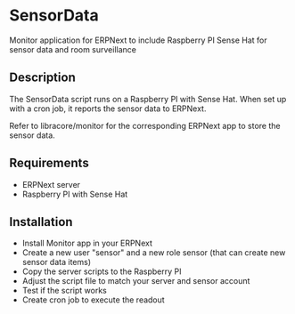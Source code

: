 # SensorData
Monitor application for ERPNext to include Raspberry PI Sense Hat for sensor data and room surveillance

## Description 
The SensorData script runs on a Raspberry PI with Sense Hat. When set up with a cron job, it reports the sensor data to ERPNext.

Refer to libracore/monitor for the corresponding ERPNext app to store the sensor data.

## Requirements
* ERPNext server
* Raspberry PI with Sense Hat

## Installation 
* Install Monitor app in your ERPNext
* Create a new user "sensor" and a new role sensor (that can create new sensor data items)
* Copy the server scripts to the Raspberry PI
* Adjust the script file to match your server and sensor account
* Test if the script works
* Create cron job to execute the readout
